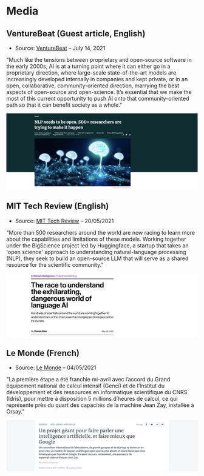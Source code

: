 # Media

## VentureBeat (Guest article, English)

- Source: [VentureBeat](https://venturebeat.com/2021/07/14/nlp-needs-to-be-open-500-researchers-are-trying-to-make-it-happen/) – July 14, 2021

"Much like the tensions between proprietary and open-source software in the early 2000s, AI is at a turning point where it can either go in a proprietary direction, where large-scale state-of-the-art models are increasingly developed internally in companies and kept private, or in an open, collaborative, community-oriented direction, marrying the best aspects of open-source and open-science. It’s essential that we make the most of this current opportunity to push AI onto that community-oriented path so that it can benefit society as a whole."

<a href="https://venturebeat.com/2021/07/14/nlp-needs-to-be-open-500-researchers-are-trying-to-make-it-happen/">![](uploads/images/press_VB_july.png)</a>

## MIT Tech Review (English)
- Source: [MIT Tech Review](https://www.technologyreview.com/2021/05/20/1025135/ai-large-language-models-bigscience-project/) – 20/05/2021

"More than 500 researchers around the world are now racing to learn more about the capabilities and limitations of these models. Working together under the BigScience project led by Huggingface, a startup that takes an 'open science' approach to understanding natural-language processing (NLP), they seek to build an open-source LLM that will serve as a shared resource for the scientific community."

![](uploads/images/press_mit_may.png)

## Le Monde (French)
- Source: [Le Monde](https://www.lemonde.fr/sciences/article/2021/05/04/un-projet-geant-pour-faire-parler-une-intelligence-artificielle-et-faire-mieux-que-google_6079004_1650684.html) – 04/05/2021

"La première étape a été franchie mi-avril avec l’accord du Grand équipement national de calcul intensif (Genci) et de l’Institut du développement et des ressources en informatique scientifique du CNRS (Idris), pour mettre à disposition 5 millions d’heures de calcul, ce qui représente près du quart des capacités de la machine Jean Zay, installée à Orsay."

![](uploads/images/press_le_monde_may.png)

